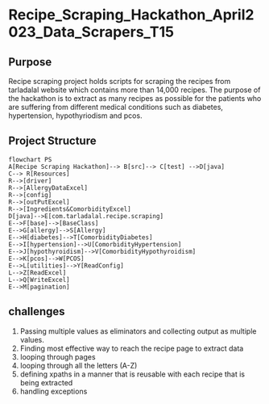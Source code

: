 # Recipe_Scraping_Hackathon_April2023_Data_Scrapers_T15
## Purpose

Recipe scraping project holds scripts for scraping the recipes from tarladalal website which contains more than 14,000 recipes. 
The purpose of the hackathon is to extract as many recipes as possible for the patients who are suffering from different medical conditions such as diabetes, hypertension, hypothyriodism and pcos.

## Project Structure

```mermaid
flowchart PS
A[Recipe Scraping Hackathon]--> B[src]--> C[test] -->D[java]
C--> R[Resources]
R-->[driver]
R-->[AllergyDataExcel]
R-->[config]
R-->[outPutExcel]
R-->[Ingredients&ComorbidityExcel]
D[java]-->E[com.tarladalal.recipe.scraping]
E-->F[base]-->[BaseClass]
E-->G[allergy]-->S[Allergy]
E-->H[diabetes]-->T[ComorbidityDiabetes]
E-->I[hypertension]-->U[ComorbidityHypertension]
E-->J[hypothyroidism]-->V[ComorbidityHypothyroidism]
E-->K[pcos]-->W[PCOS]
E-->L[utilities]-->Y[ReadConfig]
L-->Z[ReadExcel]
L-->Q[WriteExcel]
E-->M[pagination]

```

## challenges
1. Passing multiple values as eliminators and collecting output as multiple values.
2. Finding most effective way to reach the recipe page to extract data
3. looping through pages
3. looping through all the letters (A-Z)
4. defining xpaths in a manner that is reusable with each recipe that is being extracted
5. handling exceptions
